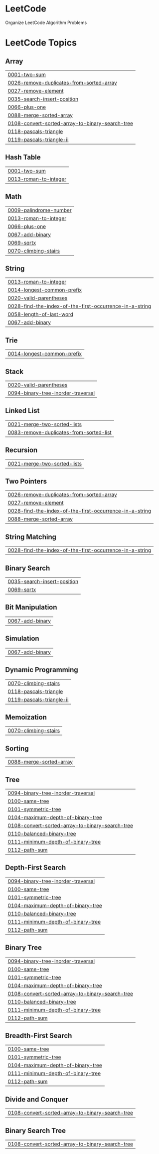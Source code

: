 # LeetCode
Organize LeetCode Algorithm Problems

<!---LeetCode Topics Start-->
# LeetCode Topics
## Array
|  |
| ------- |
| [0001-two-sum](https://github.com/gogumaC/LeetCode/tree/master/0001-two-sum) |
| [0026-remove-duplicates-from-sorted-array](https://github.com/gogumaC/LeetCode/tree/master/0026-remove-duplicates-from-sorted-array) |
| [0027-remove-element](https://github.com/gogumaC/LeetCode/tree/master/0027-remove-element) |
| [0035-search-insert-position](https://github.com/gogumaC/LeetCode/tree/master/0035-search-insert-position) |
| [0066-plus-one](https://github.com/gogumaC/LeetCode/tree/master/0066-plus-one) |
| [0088-merge-sorted-array](https://github.com/gogumaC/LeetCode/tree/master/0088-merge-sorted-array) |
| [0108-convert-sorted-array-to-binary-search-tree](https://github.com/gogumaC/LeetCode/tree/master/0108-convert-sorted-array-to-binary-search-tree) |
| [0118-pascals-triangle](https://github.com/gogumaC/LeetCode/tree/master/0118-pascals-triangle) |
| [0119-pascals-triangle-ii](https://github.com/gogumaC/LeetCode/tree/master/0119-pascals-triangle-ii) |
## Hash Table
|  |
| ------- |
| [0001-two-sum](https://github.com/gogumaC/LeetCode/tree/master/0001-two-sum) |
| [0013-roman-to-integer](https://github.com/gogumaC/LeetCode/tree/master/0013-roman-to-integer) |
## Math
|  |
| ------- |
| [0009-palindrome-number](https://github.com/gogumaC/LeetCode/tree/master/0009-palindrome-number) |
| [0013-roman-to-integer](https://github.com/gogumaC/LeetCode/tree/master/0013-roman-to-integer) |
| [0066-plus-one](https://github.com/gogumaC/LeetCode/tree/master/0066-plus-one) |
| [0067-add-binary](https://github.com/gogumaC/LeetCode/tree/master/0067-add-binary) |
| [0069-sqrtx](https://github.com/gogumaC/LeetCode/tree/master/0069-sqrtx) |
| [0070-climbing-stairs](https://github.com/gogumaC/LeetCode/tree/master/0070-climbing-stairs) |
## String
|  |
| ------- |
| [0013-roman-to-integer](https://github.com/gogumaC/LeetCode/tree/master/0013-roman-to-integer) |
| [0014-longest-common-prefix](https://github.com/gogumaC/LeetCode/tree/master/0014-longest-common-prefix) |
| [0020-valid-parentheses](https://github.com/gogumaC/LeetCode/tree/master/0020-valid-parentheses) |
| [0028-find-the-index-of-the-first-occurrence-in-a-string](https://github.com/gogumaC/LeetCode/tree/master/0028-find-the-index-of-the-first-occurrence-in-a-string) |
| [0058-length-of-last-word](https://github.com/gogumaC/LeetCode/tree/master/0058-length-of-last-word) |
| [0067-add-binary](https://github.com/gogumaC/LeetCode/tree/master/0067-add-binary) |
## Trie
|  |
| ------- |
| [0014-longest-common-prefix](https://github.com/gogumaC/LeetCode/tree/master/0014-longest-common-prefix) |
## Stack
|  |
| ------- |
| [0020-valid-parentheses](https://github.com/gogumaC/LeetCode/tree/master/0020-valid-parentheses) |
| [0094-binary-tree-inorder-traversal](https://github.com/gogumaC/LeetCode/tree/master/0094-binary-tree-inorder-traversal) |
## Linked List
|  |
| ------- |
| [0021-merge-two-sorted-lists](https://github.com/gogumaC/LeetCode/tree/master/0021-merge-two-sorted-lists) |
| [0083-remove-duplicates-from-sorted-list](https://github.com/gogumaC/LeetCode/tree/master/0083-remove-duplicates-from-sorted-list) |
## Recursion
|  |
| ------- |
| [0021-merge-two-sorted-lists](https://github.com/gogumaC/LeetCode/tree/master/0021-merge-two-sorted-lists) |
## Two Pointers
|  |
| ------- |
| [0026-remove-duplicates-from-sorted-array](https://github.com/gogumaC/LeetCode/tree/master/0026-remove-duplicates-from-sorted-array) |
| [0027-remove-element](https://github.com/gogumaC/LeetCode/tree/master/0027-remove-element) |
| [0028-find-the-index-of-the-first-occurrence-in-a-string](https://github.com/gogumaC/LeetCode/tree/master/0028-find-the-index-of-the-first-occurrence-in-a-string) |
| [0088-merge-sorted-array](https://github.com/gogumaC/LeetCode/tree/master/0088-merge-sorted-array) |
## String Matching
|  |
| ------- |
| [0028-find-the-index-of-the-first-occurrence-in-a-string](https://github.com/gogumaC/LeetCode/tree/master/0028-find-the-index-of-the-first-occurrence-in-a-string) |
## Binary Search
|  |
| ------- |
| [0035-search-insert-position](https://github.com/gogumaC/LeetCode/tree/master/0035-search-insert-position) |
| [0069-sqrtx](https://github.com/gogumaC/LeetCode/tree/master/0069-sqrtx) |
## Bit Manipulation
|  |
| ------- |
| [0067-add-binary](https://github.com/gogumaC/LeetCode/tree/master/0067-add-binary) |
## Simulation
|  |
| ------- |
| [0067-add-binary](https://github.com/gogumaC/LeetCode/tree/master/0067-add-binary) |
## Dynamic Programming
|  |
| ------- |
| [0070-climbing-stairs](https://github.com/gogumaC/LeetCode/tree/master/0070-climbing-stairs) |
| [0118-pascals-triangle](https://github.com/gogumaC/LeetCode/tree/master/0118-pascals-triangle) |
| [0119-pascals-triangle-ii](https://github.com/gogumaC/LeetCode/tree/master/0119-pascals-triangle-ii) |
## Memoization
|  |
| ------- |
| [0070-climbing-stairs](https://github.com/gogumaC/LeetCode/tree/master/0070-climbing-stairs) |
## Sorting
|  |
| ------- |
| [0088-merge-sorted-array](https://github.com/gogumaC/LeetCode/tree/master/0088-merge-sorted-array) |
## Tree
|  |
| ------- |
| [0094-binary-tree-inorder-traversal](https://github.com/gogumaC/LeetCode/tree/master/0094-binary-tree-inorder-traversal) |
| [0100-same-tree](https://github.com/gogumaC/LeetCode/tree/master/0100-same-tree) |
| [0101-symmetric-tree](https://github.com/gogumaC/LeetCode/tree/master/0101-symmetric-tree) |
| [0104-maximum-depth-of-binary-tree](https://github.com/gogumaC/LeetCode/tree/master/0104-maximum-depth-of-binary-tree) |
| [0108-convert-sorted-array-to-binary-search-tree](https://github.com/gogumaC/LeetCode/tree/master/0108-convert-sorted-array-to-binary-search-tree) |
| [0110-balanced-binary-tree](https://github.com/gogumaC/LeetCode/tree/master/0110-balanced-binary-tree) |
| [0111-minimum-depth-of-binary-tree](https://github.com/gogumaC/LeetCode/tree/master/0111-minimum-depth-of-binary-tree) |
| [0112-path-sum](https://github.com/gogumaC/LeetCode/tree/master/0112-path-sum) |
## Depth-First Search
|  |
| ------- |
| [0094-binary-tree-inorder-traversal](https://github.com/gogumaC/LeetCode/tree/master/0094-binary-tree-inorder-traversal) |
| [0100-same-tree](https://github.com/gogumaC/LeetCode/tree/master/0100-same-tree) |
| [0101-symmetric-tree](https://github.com/gogumaC/LeetCode/tree/master/0101-symmetric-tree) |
| [0104-maximum-depth-of-binary-tree](https://github.com/gogumaC/LeetCode/tree/master/0104-maximum-depth-of-binary-tree) |
| [0110-balanced-binary-tree](https://github.com/gogumaC/LeetCode/tree/master/0110-balanced-binary-tree) |
| [0111-minimum-depth-of-binary-tree](https://github.com/gogumaC/LeetCode/tree/master/0111-minimum-depth-of-binary-tree) |
| [0112-path-sum](https://github.com/gogumaC/LeetCode/tree/master/0112-path-sum) |
## Binary Tree
|  |
| ------- |
| [0094-binary-tree-inorder-traversal](https://github.com/gogumaC/LeetCode/tree/master/0094-binary-tree-inorder-traversal) |
| [0100-same-tree](https://github.com/gogumaC/LeetCode/tree/master/0100-same-tree) |
| [0101-symmetric-tree](https://github.com/gogumaC/LeetCode/tree/master/0101-symmetric-tree) |
| [0104-maximum-depth-of-binary-tree](https://github.com/gogumaC/LeetCode/tree/master/0104-maximum-depth-of-binary-tree) |
| [0108-convert-sorted-array-to-binary-search-tree](https://github.com/gogumaC/LeetCode/tree/master/0108-convert-sorted-array-to-binary-search-tree) |
| [0110-balanced-binary-tree](https://github.com/gogumaC/LeetCode/tree/master/0110-balanced-binary-tree) |
| [0111-minimum-depth-of-binary-tree](https://github.com/gogumaC/LeetCode/tree/master/0111-minimum-depth-of-binary-tree) |
| [0112-path-sum](https://github.com/gogumaC/LeetCode/tree/master/0112-path-sum) |
## Breadth-First Search
|  |
| ------- |
| [0100-same-tree](https://github.com/gogumaC/LeetCode/tree/master/0100-same-tree) |
| [0101-symmetric-tree](https://github.com/gogumaC/LeetCode/tree/master/0101-symmetric-tree) |
| [0104-maximum-depth-of-binary-tree](https://github.com/gogumaC/LeetCode/tree/master/0104-maximum-depth-of-binary-tree) |
| [0111-minimum-depth-of-binary-tree](https://github.com/gogumaC/LeetCode/tree/master/0111-minimum-depth-of-binary-tree) |
| [0112-path-sum](https://github.com/gogumaC/LeetCode/tree/master/0112-path-sum) |
## Divide and Conquer
|  |
| ------- |
| [0108-convert-sorted-array-to-binary-search-tree](https://github.com/gogumaC/LeetCode/tree/master/0108-convert-sorted-array-to-binary-search-tree) |
## Binary Search Tree
|  |
| ------- |
| [0108-convert-sorted-array-to-binary-search-tree](https://github.com/gogumaC/LeetCode/tree/master/0108-convert-sorted-array-to-binary-search-tree) |
<!---LeetCode Topics End-->